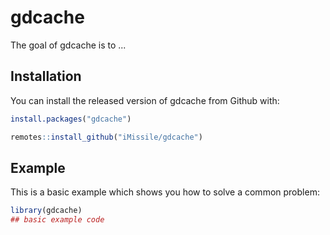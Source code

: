 
# gdcache

<!-- badges: start -->
<!-- badges: end -->

The goal of gdcache is to ...

## Installation

You can install the released version of gdcache from Github with:

``` r
install.packages("gdcache")

remotes::install_github("iMissile/gdcache")
```

## Example

This is a basic example which shows you how to solve a common problem:

``` r
library(gdcache)
## basic example code
```

